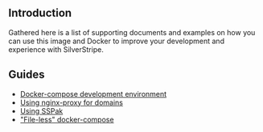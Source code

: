## Introduction

Gathered here is a list of supporting documents and examples on how you can use this image and Docker to improve your development and experience with SilverStripe.

## Guides

 - [Docker-compose development environment](https://github.com/brettt89/silverstripe-web/blob/master/docs/en/docker-compose-dev.md)
 - [Using nginx-proxy for domains](https://github.com/brettt89/silverstripe-web/blob/master/docs/en/nginx-proxy-domain.md)
 - [Using SSPak](https://github.com/brettt89/silverstripe-web/blob/master/docs/en/using-sspak.md)
 - ["File-less" docker-compose](https://github.com/brettt89/silverstripe-web/blob/master/docs/en/file-less-docker-compose.md)
